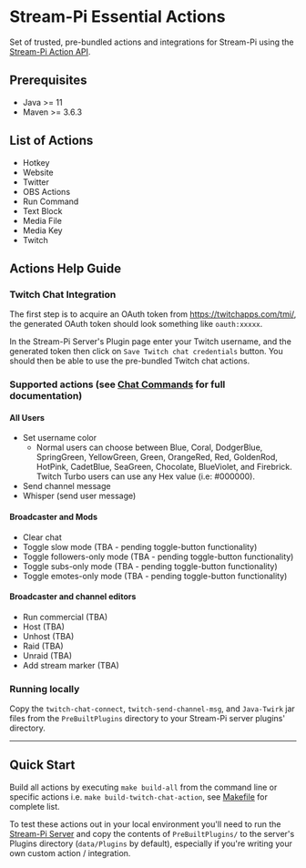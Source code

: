 # Stream-Pi Essential Actions

Set of trusted, pre-bundled actions and integrations for Stream-Pi using the [Stream-Pi Action API](https://github.com/stream-pi/actionapi).

## Prerequisites

- Java >= 11
- Maven >= 3.6.3

## List of Actions

- Hotkey
- Website
- Twitter
- OBS Actions
- Run Command
- Text Block
- Media File
- Media Key
- Twitch

## Actions Help Guide

### Twitch Chat Integration

The first step is to acquire an OAuth token from https://twitchapps.com/tmi/, the generated OAuth token should look something like `oauth:xxxxx`.

In the Stream-Pi Server's Plugin page enter your Twitch username, and the generated token then click on `Save Twitch chat credentials` button. You should then be able to use the pre-bundled Twitch chat actions. 

### Supported actions (see [Chat Commands](https://help.twitch.tv/s/article/chat-commands?language=en_US) for full documentation)

#### All Users

- Set username color
    - Normal users can choose between Blue, Coral, DodgerBlue, SpringGreen, YellowGreen, Green, OrangeRed, Red, GoldenRod, HotPink, CadetBlue, SeaGreen, Chocolate, BlueViolet, and Firebrick. Twitch Turbo users can use any Hex value (i.e: #000000).
- Send channel message
- Whisper (send user message)

#### Broadcaster and Mods

- Clear chat
- Toggle slow mode (TBA - pending toggle-button functionality)
- Toggle followers-only mode (TBA - pending toggle-button functionality)
- Toggle subs-only mode (TBA - pending toggle-button functionality)
- Toggle emotes-only mode (TBA - pending toggle-button functionality)

#### Broadcaster and channel editors

- Run commercial (TBA)
- Host (TBA)
- Unhost (TBA)
- Raid (TBA)
- Unraid (TBA)
- Add stream marker (TBA)

### Running locally

Copy the `twitch-chat-connect`, `twitch-send-channel-msg`, and `Java-Twirk` jar files from the `PreBuiltPlugins` directory to your Stream-Pi server plugins' directory. 

---

## Quick Start

Build all actions by executing `make build-all` from the command line or specific actions i.e. `make build-twitch-chat-action`, see [Makefile](Makefile) for complete list.

To test these actions out in your local environment you'll need to run the [Stream-Pi Server](https://github.com/stream-pi/server) and copy the contents of `PreBuiltPlugins/` to the server's
Plugins directory (`data/Plugins` by default), especially if you're writing your own custom action / integration.
